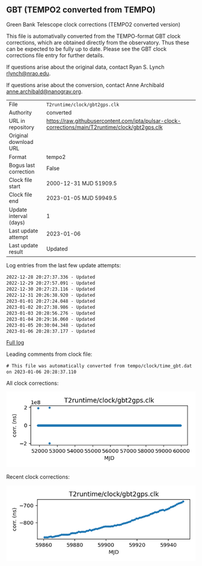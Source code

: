 
## GBT (TEMPO2 converted from TEMPO)

Green Bank Telescope clock corrections (TEMPO2 converted version)

This file is automativally converted from the TEMPO-format GBT
clock corrections, which are obtained directly from the observatory.
Thus these can be expected to be fully up to date. Please see the
GBT clock corrections file entry for further details.

If questions arise about the original data, contact Ryan S. Lynch
<rlynch@nrao.edu>.

If questions arise about the conversion, contact Anne Archibald
<anne.archibald@nanograv.org>.

|     |     |
|:--- |:--- |
| File | `T2runtime/clock/gbt2gps.clk` |
| Authority | converted |
| URL in repository | <https://raw.githubusercontent.com/ipta/pulsar-clock-corrections/main/T2runtime/clock/gbt2gps.clk> |
| Original download URL | <None> |
| Format | tempo2 |
| Bogus last correction | False |
| Clock file start | 2000-12-31 MJD 51909.5 |
| Clock file end | 2023-01-05 MJD 59949.5 |
| Update interval (days) | 1 |
| Last update attempt | 2023-01-06 |
| Last update result | Updated |

Log entries from the last few update attempts:
```
2022-12-28 20:27:37.336 - Updated
2022-12-29 20:27:57.091 - Updated
2022-12-30 20:27:23.116 - Updated
2022-12-31 20:26:38.920 - Updated
2023-01-01 20:27:24.048 - Updated
2023-01-02 20:27:38.986 - Updated
2023-01-03 20:28:56.276 - Updated
2023-01-04 20:29:16.060 - Updated
2023-01-05 20:30:04.348 - Updated
2023-01-06 20:28:37.177 - Updated
```
[Full log](https://raw.githubusercontent.com/ipta/pulsar-clock-corrections/main/log/T2runtime/clock/gbt2gps.clk.log)

Leading comments from clock file:

    # This file was automatically converted from tempo/clock/time_gbt.dat on 2023-01-06 20:28:37.110



All clock corrections:

![plot of all clock corrections](gbt2gps.clk.png "All corrections")

Recent clock corrections:

![plot of recent clock corrections](gbt2gps.clk.short.png "Recent corrections")

